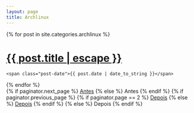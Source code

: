 ```yaml
---
layout: page
title: Archlinux
---
```


<div class="posts">
  {% for post in site.categories.archlinux %}
  <div class="post">
    <h1 class="post-title">
      <a href="{{ post.url | prepend: site.baseurl }}">
        {{ post.title | escape }}
      </a>
    </h1>

    <span class="post-date">{{ post.date | date_to_string }}</span>

  </div>
  {% endfor %}
</div>

<div class="pagination">
  {% if paginator.next_page %}
    <a class="pagination-item older" href="{{ site.baseurl }}page{{paginator.next_page}}">Antes</a>
  {% else %}
    <span class="pagination-item older">Antes</span>
  {% endif %}
  {% if paginator.previous_page %}
    {% if paginator.page == 2 %}
      <a class="pagination-item newer" href="{{ site.baseurl }}">Depois</a>
    {% else %}
      <a class="pagination-item newer" href="{{ site.baseurl }}page{{paginator.previous_page}}">Depois</a>
    {% endif %}
  {% else %}
    <span class="pagination-item newer">Depois</span>
  {% endif %}
</div>
